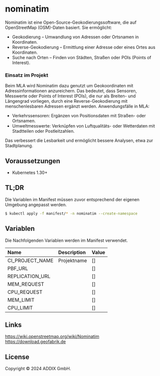 # nominatim
Nominatim ist eine Open-Source-Geokodierungssoftware, die auf OpenStreetMap (OSM)-Daten basiert. Sie ermöglicht:

- Geokodierung – Umwandlung von Adressen oder Ortsnamen in Koordinaten.
- Reverse-Geokodierung – Ermittlung einer Adresse oder eines Ortes aus Koordinaten.
- Suche nach Orten – Finden von Städten, Straßen oder POIs (Points of Interest).

### Einsatz im Projekt

Beim MLA wird Nominatim dazu genutzt um Geokoordinaten mit Adressinformationen anzureichern. Das bedeutet, dass Sensoren, Messwerte oder Points of Interest (POIs), die nur als Breiten- und Längengrad vorliegen, durch eine Reverse-Geokodierung mit menschenlesbaren Adressen ergänzt werden.
Anwendungsfälle in MLA:

- Verkehrssensoren: Ergänzen von Positionsdaten mit Straßen- oder Ortsnamen.
- Umweltmesswerte: Verknüpfen von Luftqualitäts- oder Wetterdaten mit Stadtteilen oder Postleitzahlen.

Das verbessert die Lesbarkeit und ermöglicht bessere Analysen, etwa zur Stadtplanung.



## Voraussetzungen
* Kubernetes 1.30+

## TL;DR

Die Variablen im Manifest müssen zuvor entsprechend der eigenen Umgebung angepasst werden.

```bash
$ kubectl apply -f manifest/* -n nominatim --create-namespace
```

## Variablen
Die Nachfolgenden Variablen werden im Manifest verwendet.

| Name                    | Description                                     | Value  |
|:------------------------|:------------------------------------------------|:-------|
| CI_PROJECT_NAME         | Projektname                                     | []     |
| PBF_URL                 |                                                 | []     |
| REPLICATION_URL         |                                                 | []     |
| MEM_REQUEST             |                                                 | []     |
| CPU_REQUEST             |                                                 | []     |
| MEM_LIMIT               |                                                 | []     |
| CPU_LIMIT               |                                                 | []     |

## Links
https://wiki.openstreetmap.org/wiki/Nominatim
https://download.geofabrik.de

## License
Copyright © 2024 ADDIX GmbH.